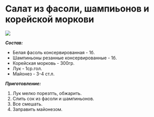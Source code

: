 # Салат из фасоли, шампиьонов и корейской моркови
![](/images/Kulinar/Salad/salat-s-kuricej-i-korejskoj-morkovkoj.jpg)

***Состав:***

- Белая фасоль консервированная - 1б.
- Шампиньоны резанные консервированные - 1б.
- Корейская морковь - 300гр.
- Лук - 1ср.гол.
- Майонез - 3-4 ст.л.

***Приготовление:***
1. Лук мелко порезпть, обжарить.
2. Слить сок из фасоли и шампиньонов.
3. Все смешать.
4. Заправить майонезом.
